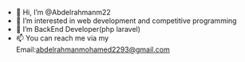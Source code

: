 - 👋 Hi, I’m @Abdelrahmanm22
- 👀 I’m interested in web development and competitive programming
- 🌱 I’m BackEnd Developer(php laravel)
- 📫 You can reach me via my Email:abdelrahmanmohamed2293@gmail.com

<!---
Abdelrahmanm22/Abdelrahmanm22 is a ✨ special ✨ repository because its `README.md` (this file) appears on your GitHub profile.
You can click the Preview link to take a look at your changes.
--->
